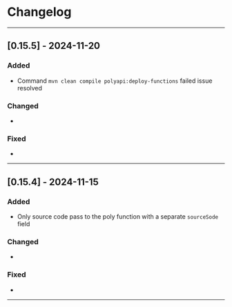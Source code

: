 # Changelog

---

## [0.15.5] - 2024-11-20

### Added

- Command `mvn clean compile polyapi:deploy-functions` failed issue resolved

### Changed

-

### Fixed

-
---

## [0.15.4] - 2024-11-15

### Added

- Only source code pass to the poly function with a separate `sourceSode` field

### Changed

- 

### Fixed

- 

---